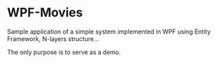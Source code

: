 WPF-Movies
==========

Sample application of a simple system implemented in WPF using Entity Framework, N-layers structure...

The only purpose is to serve as a demo.
